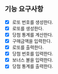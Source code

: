 ## 기능 요구사항

- [x] 로또 번호를 생성한다.
- [x] 로또를 생성한다.
- [x] 당첨 통계를 계산한다.
- [x] 구매금액을 입력한다.
- [x] 로또를 출력한다.
- [x] 당첨 번호를 입력한다.
- [x] 보너스 볼을 입력한다.
- [x] 당첨 통계를 출력한다.